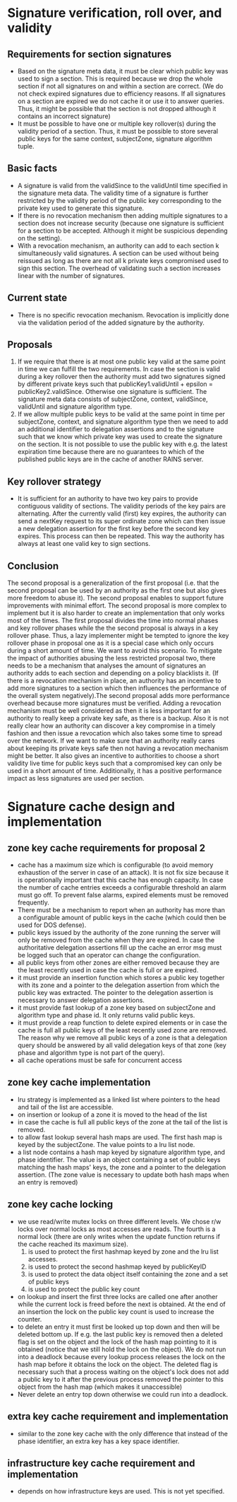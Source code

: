 # Signature verification, roll over, and validity

## Requirements for section signatures
- Based on the signature meta data, it must be clear which public key was used to sign a section.
  This is required because we drop the whole section if not all signatures on and within a section
  are correct. (We do not check expired signatures due to efficiency reasons. If all signatures on a
  section are expired we do not cache it or use it to answer queries. Thus, it might be possible
  that the section is not dropped although it contains an incorrect signature)
- It must be possible to have one or multiple key rollover(s) during the validity period of a
  section. Thus, it must be possible to store several public keys for the same context, subjectZone,
  signature algorithm tuple.

## Basic facts
- A signature is valid from the validSince to the validUntil time specified in the signature meta 
  data. The validity time of a signature is further restricted by the validity period of the public 
  key corresponding to the private key used to generate this signature. 
- If there is no revocation mechanism then adding multiple signatures to a section does not increase
  security (because one signature is sufficient for a section to be accepted. Although it might be
  suspicious depending on the setting).
- With a revocation mechanism, an authority can add to each section k simultaneously valid 
  signatures. A section can be used without being reissued as long as there are not all k private 
  keys compromised used to sign this section. The overhead of validating such a section increases 
  linear with the number of signatures.

## Current state
- There is no specific revocation mechanism. Revocation is implicitly done via the validation period
  of the added signature by the authority.

## Proposals
1. If we require that there is at most one public key valid at the same point in time we can fulfill
   the two requirements. In case the section is valid during a key rollover then the authority must
   add two signatures signed by different private keys such that publicKey1.validUntil + epsilon =
   publicKey2.validSince. Otherwise one signature is sufficient. The signature meta data consists of
   subjectZone, context, validSince, validUntil and signature algorithm type.
2. If we allow multiple public keys to be valid at the same point in time per subjectZone, context,
   and signature algorithm type then we need to add an additional identifier to delegation
   assertions and to the signature such that we know which private key was used to create the
   signature on the section. It is not possible to use the public key with e.g. the latest
   expiration time because there are no guarantees to which of the published public keys are in the
   cache of another RAINS server.

## Key rollover strategy
- It is sufficient for an authority to have two key pairs to provide contiguous validity of
  sections. The validity periods of the key pairs are alternating. After the currently valid (first)
  key expires, the authority can send a nextKey request to its super ordinate zone which can then
  issue a new delegation assertion for the first key before the second key expires. This process can
  then be repeated. This way the authority has always at least one valid key to sign sections.
  

## Conclusion
The second proposal is a generalization of the first proposal (i.e. that the second proposal can be
used by an authority as the first one but also gives more freedom to abuse it). The second proposal
enables to support future improvements with minimal effort. The second proposal is more complex to
implement but it is also harder to create an implementation that only works most of the times. The
first proposal divides the time into normal phases and key rollover phases while the the second
proposal is always in a key rollover phase. Thus, a lazy implementer might be tempted to ignore the
key rollover phase in proposal one as it is a special case which only occurs during a short amount
of time. We want to avoid this scenario. To mitigate the impact of authorities abusing the less
restricted proposal two, there needs to be a mechanism that analyses the amount of signatures an
authority adds to each section and depending on a policy blacklists it. (If there is a revocation
mechanism in place, an authority has an incentive to add more signatures to a section which then
influences the performance of the overall system negatively).The second proposal adds more
performance overhead because more signatures must be verified. Adding a revocation mechanism must be
well considered as then it is less important for an authority to really keep a private key safe, as
there is a backup. Also it is not really clear how an authority can discover a key compromise in a
timely fashion and then issue a revocation which also takes some time to spread over the network. If
we want to make sure that an authority really cares about keeping its private keys safe then not
having a revocation mechanism might be better. It also gives an incentive to authorities to choose a
short validity live time for public keys such that a compromised key can only be used in a short
amount of time. Additionally, it has a positive performance impact as less signatures are used per
section.

# Signature cache design and implementation

## zone key cache requirements for proposal 2
- cache has a maximum size which is configurable (to avoid memory exhaustion of the server in case
  of an attack). It is not fix size because it is operationally important that this cache has enough
  capacity. In case the number of cache entries exceeds a configurable threshold an alarm must go
  off. To prevent false alarms, expired elements must be removed frequently.
- There must be a mechanism to report when an authority has more than a configurable amount of
  public keys in the cache (which could then be used for DOS defense).
- public keys issued by the authority of the zone running the server will only be removed from the
  cache when they are expired. In case the authoritative delegation assertions fill up the cache an
  error msg must be logged such that an operator can change the configuration.
- all public keys from other zones are either removed because they are the least recently used in
  case the cache is full or are expired.
- it must provide an insertion function which stores a public key together with its zone and a
  pointer to the delegation assertion from which the public key was extracted. The pointer to the
  delegation assertion is necessary to answer delegation assertions.
- it must provide fast lookup of a zone key based on subjectZone and algorithm type and phase id. It
  only returns valid public keys.
- it must provide a reap function to delete expired elements or in case the cache is full all public
  keys of the least recently used zone are removed. The reason why we remove all public keys of a
  zone is that a delegation query should be answered by all valid delegation keys of that zone (key
  phase and algorithm type is not part of the query). 
- all cache operations must be safe for concurrent access


## zone key cache implementation
- lru strategy is implemented as a linked list where pointers to the head and tail of the list are
  accessible.
- on insertion or lookup of a zone it is moved to the head of the list
- in case the cache is full all public keys of the zone at the tail of the list is removed.
- to allow fast lookup several hash maps are used. The first hash map is keyed by the subjectZone.
  The value points to a lru list node.
- a list node contains a hash map keyed by signature algorithm type, and phase identifier. The value
  is an object containing a set of public keys matching the hash maps' keys, the zone and a pointer
  to the delegation assertion. (The zone value is necessary to update both hash maps when an entry
  is removed)

## zone key cache locking
- we use read/write mutex locks on three different levels. We chose r/w locks over normal locks as
  most accesses are reads. The fourth is a normal lock (there are only writes when the update
  function returns if the cache reached its maximum size).
  1. is used to protect the first hashmap keyed by zone and the lru list accesses.
  2. is used to protect the second hashmap keyed by publicKeyID
  3. is used to protect the data object itself containing the zone and a set of public keys
  4. is used to protect the public key count
- on lookup and insert the first three locks are called one after another while the current lock is
  freed before the next is obtained. At the end of an insertion the lock on the public key count is
  used to increase the counter.
- to delete an entry it must first be looked up top down and then will be deleted bottom up. If e.g.
  the last public key is removed then a deleted flag is set on the object and the lock of the hash
  map pointing to it is obtained (notice that we still hold the lock on the object). We do not run
  into a deadlock because every lookup process releases the lock on the hash map before it obtains
  the lock on the object. The deleted flag is necessary such that a process waiting on the object's
  lock does not add a public key to it after the previous process removed the pointer to this object
  from the hash map (which makes it unaccessible)
- Never delete an entry top down otherwise we could run into a deadlock.

## extra key cache requirement and implementation
- similar to the zone key cache with the only difference that instead of the phase identifier, an
  extra key has a key space identifier.

## infrastructure key cache requirement and implementation
- depends on how infrastructure keys are used. This is not yet specified. 
